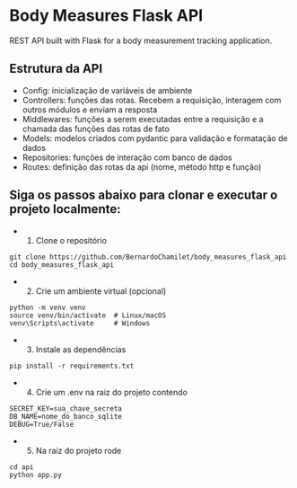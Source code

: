 # Body Measures Flask API

REST API built with Flask for a body measurement tracking application.

## Estrutura da API
* Config: inicialização de variáveis de ambiente
* Controllers: funções das rotas. Recebem a requisição, interagem com outros módulos e enviam a resposta
* Middlewares: funções a serem executadas entre a requisição e a chamada das funções das rotas de fato
* Models: modelos criados com pydantic para validação e formatação de dados
* Repositories: funções de interação com banco de dados
* Routes: definição das rotas da api (nome, método http e função)

## Siga os passos abaixo para clonar e executar o projeto localmente:
* 1. Clone o repositório
```
git clone https://github.com/BernardoChamilet/body_measures_flask_api
cd body_measures_flask_api
```
* 2. Crie um ambiente virtual (opcional)
```
python -m venv venv
source venv/bin/activate  # Linux/macOS
venv\Scripts\activate     # Windows
```
* 3. Instale as dependências
```
pip install -r requirements.txt
```
* 4. Crie um .env na raiz do projeto contendo
```
SECRET_KEY=sua_chave_secreta
DB_NAME=nome_do_banco_sqlite
DEBUG=True/False
```
* 5. Na raiz do projeto rode
```
cd api
python app.py
```
